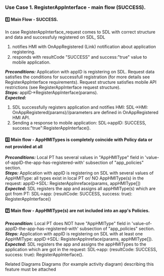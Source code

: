 ### Use Case 1. RegisterAppInterface - main flow (SUCCESS).

#### :one: **Main Flow - SUCCESS.**
In case RegisterAppInterface_request comes to SDL with correct structure and data and successfuly registered on SDL, SDL
1) notifies HMI with OnAppRegistered (Link) notification about application registering.   
2) responds with resultCode "SUCCESS" and success:"true" value to mobile application.

**_Preconditions:_**
Application with appID is registering on SDL.
Request data satisfies the conditions for successfull registration (for more details see RegisterAppInterface requirements).
Request structure satisfies mobile API restrictions (see RegisterAppInterface request structure).   
**_Steps:_** appID->RegisterAppInterface(params).   
_**Expected:**_   
1) SDL successfully registers application and notifies HMI:
SDL->HMI: OnAppRegistered(params)//parameters are defined in OnAppRegistered HMI API.   
2) Sending a response to mobile application:
SDL->appID: SUCCESS, success:"true":RegisterAppInterface().

#### :three: **Main flow - AppHMITypes is completely coincide with Policy data or not provided at all**
**_Preconditions:_** Local PT has several values in "AppHMIType" field in 'value-of-appID-the-app-has-registered-with' subsection of "app_policies" section.   
**_Steps:_** Application with appID is registering on SDL with several values of AppHMIType: all types exist in local PT or/ NO AppHMIType(s) in the request:
appID->SDL: RegisterAppInreface(params, appHMIType[])   
**_Expected:_** SDL registers the app and assigns all appHMIType(s) which are got from PT:
SDL->app: (resultCode: SUCCESS, success: true): RegisterAppInterface()

#### :seven: **Main flow - AppHMIType(s) are not included into an app's Policies.**
**_Precondition:_** Local PT does NOT have "AppHMIType" field in 'value-of-appID-the-app-has-registered-with' subsection of "app_policies" section.   
**_Steps:_** Application with appID is registering on SDL with at least one AppHMIType:
appID->SDL: RegisterAppInreface(params, appHMIType[]).   
**_Expected:_**
SDL registers the app and assigns the appHMITypes to the application which are got in the request:
SDL->app: (resultCode: SUCCESS, success: true): RegisterAppInterface().

Related Diagrams
Diagrams (for example activity diagram) describing this feature must be attached
